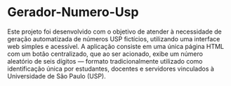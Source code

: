 # Gerador-Numero-Usp 

Este projeto foi desenvolvido com o objetivo de atender à necessidade de geração automatizada de números USP fictícios, utilizando uma interface web simples e acessível. A aplicação consiste em uma única página HTML com um botão centralizado, que ao ser acionado, exibe um número aleatório de seis dígitos — formato tradicionalmente utilizado como identificação única por estudantes, docentes e servidores vinculados à Universidade de São Paulo (USP).
